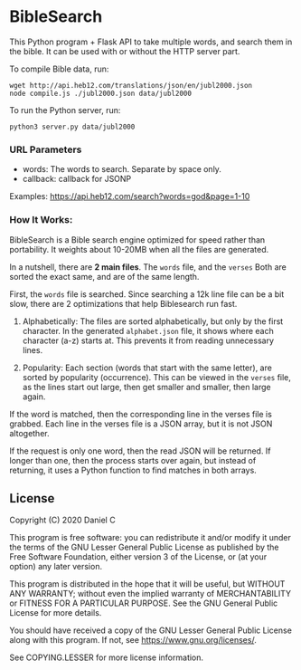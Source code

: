# BibleSearch
This Python program + Flask API to take multiple words, and search them in the bible.
It can be used with or without the HTTP server part.

To compile Bible data, run:
```
wget http://api.heb12.com/translations/json/en/jubl2000.json
node compile.js ./jubl2000.json data/jubl2000
```

To run the Python server, run:
```
python3 server.py data/jubl2000
```

### URL Parameters
* words: The words to search. Separate by space only.
* callback: callback for JSONP

Examples:
https://api.heb12.com/search?words=god&page=1-10

### How It Works:

BibleSearch is a Bible search engine optimized for speed rather than portability.
It weights about 10-20MB when all the files are generated.

In a nutshell, there are **2 main files**. The `words` file, and the `verses`
Both are sorted the exact same, and are of the same length.



First, the `words` file is searched. Since searching a 12k line file can be a
bit slow, there are 2 optimizations that help Biblesearch run fast.

1. Alphabetically:
The files are sorted alphabetically, but only by the first character. In
the generated `alphabet.json` file, it shows where each character (a-z) starts at.
This prevents it from reading unnecessary lines.

2. Popularity:
Each section (words that start with the same letter), are sorted by
popularity (occurrence). This can be viewed in the `verses` file, as
the lines start out large, then get smaller and smaller, then large again.


If the word is matched, then the corresponding line in the verses file is
grabbed. Each line in the verses file is a JSON array, but it is not JSON altogether.

If the request is only one word, then the read JSON will be returned. If longer than one,
then the process starts over again, but instead of returning,
it uses a Python function to find matches in both arrays.

## License

Copyright (C) 2020 Daniel C

This program is free software: you can redistribute it and/or modify
it under the terms of the GNU Lesser General Public License as published by
the Free Software Foundation, either version 3 of the License, or
(at your option) any later version.

This program is distributed in the hope that it will be useful,
but WITHOUT ANY WARRANTY; without even the implied warranty of
MERCHANTABILITY or FITNESS FOR A PARTICULAR PURPOSE.  See the
GNU General Public License for more details.

You should have received a copy of the GNU Lesser General Public License
along with this program.  If not, see <https://www.gnu.org/licenses/>.

See COPYING.LESSER for more license information.
